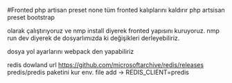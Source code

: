 #Fronted 
php artisan preset none
tüm fronted kalıplarını kaldırır
php artsisan preset bootstrap 

olarak çalıştırıyoruz ve  nmp install diyerek fronted yapısını kuruyoruz.
nmp run dev diyerek de dosyarlımızda ki değişikleri derleyebiliriz.

dosya yol ayarlarını webpack den yapabiliriz

redis dowland url
https://github.com/microsoftarchive/redis/releases
predis/predis paketini kur
env. file add -> REDIS_CLIENT=predis
